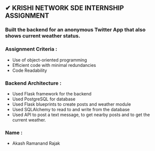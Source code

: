 ## ✔ KRISHI NETWORK SDE INTERNSHIP ASSIGNMENT

### Built the backend for an anonymous Twitter App that also shows current weather status.

### Assignment Criteria :
- Use of object-oriented programming
- Efficient code with minimal redundancies
- Code Readability

### Backend Architecture :
- Used Flask framework for the backend
- Used PostgreSQL for database
- Used Flask blueprints to create posts and weather module
- Used SQLAlchemy to read to and write from the database
- Used API to post a text message, to get nearby posts and to get the current weather.


### Name :
- Akash Ramanand Rajak


